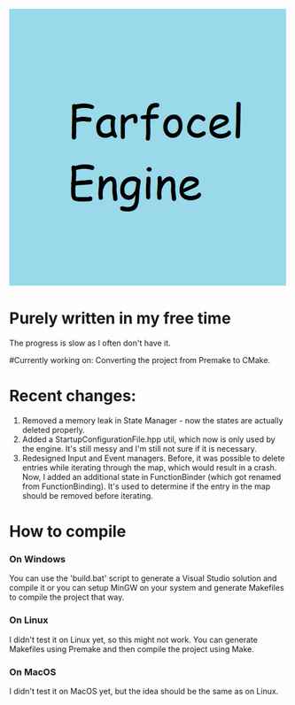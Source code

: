 ![Official Logo](frclengine_logo.png)

# Purely written in my free time
The progress is slow as I often don't have it.

#Currently working on:
Converting the project from Premake to CMake.

# Recent changes:
1) Removed a memory leak in State Manager - now the states are actually deleted properly.
2) Added a StartupConfigurationFile.hpp util, which now is only used by the engine. It's still messy and I'm still not sure if it is necessary.
3) Redesigned Input and Event managers. Before, it was possible to delete entries while iterating through the map, which would result in a crash. Now, I added an additional state in FunctionBinder (which got renamed from FunctionBinding). It's used to determine if the entry in the map should be removed before iterating.

# How to compile
### On Windows
You can use the 'build.bat' script to generate a Visual Studio solution and compile it or you can setup MinGW on your system and generate Makefiles to compile the project that way.
### On Linux
I didn't test it on Linux yet, so this might not work. You can generate Makefiles using Premake and then compile the project using Make.
### On MacOS
I didn't test it on MacOS yet, but the idea should be the same as on Linux.

